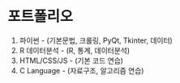 # 포트폴리오
1. 파이썬 - (기본문법, 크롤링, PyQt, Tkinter, 데이터)
2. R 데이터분석 - (R, 통계, 데이터분석)
3. HTML/CSS/JS - (기본 코드 연습)
4. C Language - (자료구조, 알고리즘 연습) 

